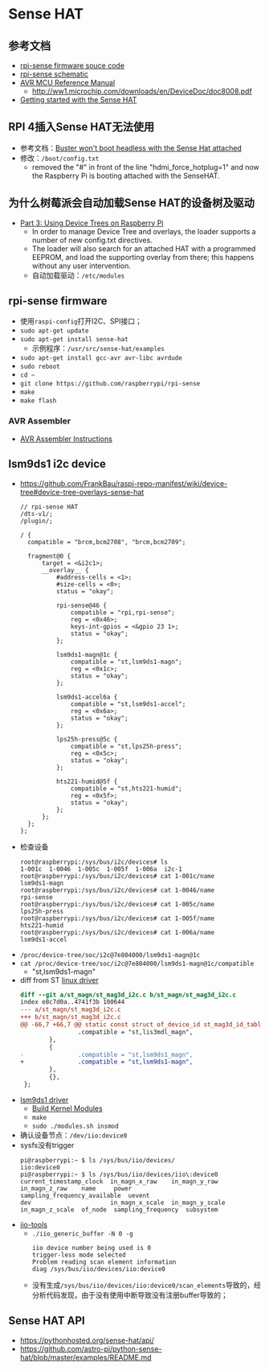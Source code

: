 # Sense HAT

## 参考文档

* [rpi-sense firmware souce code](https://github.com/raspberrypi/rpi-sense)
* [rpi-sense schematic](https://www.raspberrypi.org/documentation/hardware/sense-hat/images/Sense-HAT-V1_0.pdf)
* [AVR MCU Reference Manual](https://www.microchip.com/wwwproducts/en/ATTINY88)
  * http://ww1.microchip.com/downloads/en/DeviceDoc/doc8008.pdf
* [Getting started with the Sense HAT](https://projects.raspberrypi.org/en/projects/getting-started-with-the-sense-hat)

## RPI 4插入Sense HAT无法使用

* 参考文档：[Buster won't boot headless with the Sense Hat attached](https://www.raspberrypi.org/forums/viewtopic.php?t=243949)
* 修改：`/boot/config.txt`
  * removed the "#" in front of the line "hdmi_force_hotplug=1" and now the Raspberry Pi is booting attached with the SenseHAT.

## 为什么树莓派会自动加载Sense HAT的设备树及驱动

* [Part 3: Using Device Trees on Raspberry Pi](https://www.raspberrypi.org/documentation/configuration/device-tree.md)
  * In order to manage Device Tree and overlays, the loader supports a number of new config.txt directives.
  * The loader will also search for an attached HAT with a programmed EEPROM, and load the supporting overlay from there; this happens without any user intervention.
  * 自动加载驱动：`/etc/modules`

## rpi-sense firmware 

* 使用`raspi-config`打开I2C、SPI接口；
* `sudo apt-get update`
* `sudo apt-get install sense-hat`
  * 示例程序：`/usr/src/sense-hat/examples`
* `sudo apt-get install gcc-avr avr-libc avrdude`
* `sudo reboot`
* `cd ~`
* `git clone https://github.com/raspberrypi/rpi-sense`
* `make`
* `make flash`

### AVR Assembler

* [AVR Assembler Instructions](https://www.microchip.com/webdoc/avrassembler/avrassembler.wb_BRBC.html)

## lsm9ds1 i2c device

* https://github.com/FrankBau/raspi-repo-manifest/wiki/device-tree#device-tree-overlays-sense-hat
  ```
  // rpi-sense HAT
  /dts-v1/;
  /plugin/;
  
  / {
  	compatible = "brcm,bcm2708", "brcm,bcm2709";
  
  	fragment@0 {
  		target = <&i2c1>;
  		__overlay__ {
  			#address-cells = <1>;
  			#size-cells = <0>;
  			status = "okay";
  
  			rpi-sense@46 {
  				compatible = "rpi,rpi-sense";
  				reg = <0x46>;
  				keys-int-gpios = <&gpio 23 1>;
  				status = "okay";
  			};
  
  			lsm9ds1-magn@1c {
  				compatible = "st,lsm9ds1-magn";
  				reg = <0x1c>;
  				status = "okay";
  			};
  
  			lsm9ds1-accel6a {
  				compatible = "st,lsm9ds1-accel";
  				reg = <0x6a>;
  				status = "okay";
  			};
  
  			lps25h-press@5c {
  				compatible = "st,lps25h-press";
  				reg = <0x5c>;
  				status = "okay";
  			};
  
  			hts221-humid@5f {
  				compatible = "st,hts221-humid";
  				reg = <0x5f>;
  				status = "okay";
  			};
  		};
  	};
  };
  ```
* 检查设备
  ```
  root@raspberrypi:/sys/bus/i2c/devices# ls
  1-001c  1-0046  1-005c  1-005f  1-006a  i2c-1
  root@raspberrypi:/sys/bus/i2c/devices# cat 1-001c/name
  lsm9ds1-magn
  root@raspberrypi:/sys/bus/i2c/devices# cat 1-0046/name
  rpi-sense
  root@raspberrypi:/sys/bus/i2c/devices# cat 1-005c/name
  lps25h-press
  root@raspberrypi:/sys/bus/i2c/devices# cat 1-005f/name
  hts221-humid
  root@raspberrypi:/sys/bus/i2c/devices# cat 1-006a/name
  lsm9ds1-accel
  ```
* `/proc/device-tree/soc/i2c@7e804000/lsm9ds1-magn@1c`
* `cat /proc/device-tree/soc/i2c@7e804000/lsm9ds1-magn@1c/compatible`
  * "st,lsm9ds1-magn"
* diff from ST [linux driver](https://www.st.com/en/mems-and-sensors/lsm9ds1.html#)
  ```diff
  diff --git a/st_magn/st_mag3d_i2c.c b/st_magn/st_mag3d_i2c.c
  index e8c7d0a..4741f3b 100644
  --- a/st_magn/st_mag3d_i2c.c
  +++ b/st_magn/st_mag3d_i2c.c
  @@ -66,7 +66,7 @@ static const struct of_device_id st_mag3d_id_table[] = {
                  .compatible = "st,lis3mdl_magn",
          },
          {
  -               .compatible = "st,lsm9ds1_magn",
  +               .compatible = "st,lsm9ds1-magn",
          },
          {},
   };
  ```
* [lsm9ds1 driver](https://github.com/ZengjfOS/RaspberryPi/tree/lsm9ds1_driver)
  * [Build Kernel Modules](0024_Kernel_Modules.md)
  * `make`
  * `sudo ./modules.sh insmod`
* 确认设备节点：`/dev/iio:device0`
* sysfs没有trigger
  ```
  pi@raspberrypi:~ $ ls /sys/bus/iio/devices/
  iio:device0
  pi@raspberrypi:~ $ ls /sys/bus/iio/devices/iio\:device0
  current_timestamp_clock  in_magn_x_raw    in_magn_y_raw    in_magn_z_raw    name     power               sampling_frequency_available  uevent
  dev                      in_magn_x_scale  in_magn_y_scale  in_magn_z_scale  of_node  sampling_frequency  subsystem
  ```
* [iio-tools](https://github.com/ZengjfOS/iio-tools)
  * `./iio_generic_buffer -N 0 -g`
    ```
    iio device number being used is 0
    trigger-less mode selected
    Problem reading scan element information
    diag /sys/bus/iio/devices/iio:device0
    ```
  * 没有生成`/sys/bus/iio/devices/iio:device0/scan_elements`导致的，经分析代码发现，由于没有使用中断导致没有注册buffer导致的；

## Sense HAT API

* https://pythonhosted.org/sense-hat/api/
* https://github.com/astro-pi/python-sense-hat/blob/master/examples/README.md

